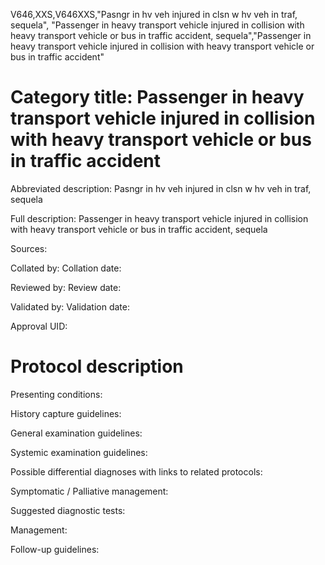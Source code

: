 V646,XXS,V646XXS,"Pasngr in hv veh injured in clsn w hv veh in traf, sequela", "Passenger in heavy transport vehicle injured in collision with heavy transport vehicle or bus in traffic accident, sequela","Passenger in heavy transport vehicle injured in collision with heavy transport vehicle or bus in traffic accident"
# Category title: Passenger in heavy transport vehicle injured in collision with heavy transport vehicle or bus in traffic accident

Abbreviated description: Pasngr in hv veh injured in clsn w hv veh in traf, sequela

Full description: Passenger in heavy transport vehicle injured in collision with heavy transport vehicle or bus in traffic accident, sequela

Sources:

Collated by:
Collation date:

Reviewed by:
Review date:

Validated by:
Validation date:

Approval UID:

# Protocol description

Presenting conditions:

History capture guidelines:

General examination guidelines:

Systemic examination guidelines:

Possible differential diagnoses with links to related protocols:

Symptomatic / Palliative management:

Suggested diagnostic tests:

Management:

Follow-up guidelines:
